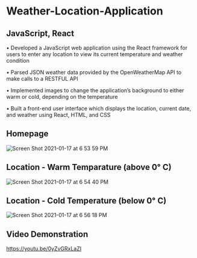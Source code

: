 # Weather-Location-Application

## JavaScript, React

• Developed a JavaScript web application using the React framework for users to enter any location to view its current temperature and weather condition

• Parsed JSON weather data provided by the OpenWeatherMap API to make calls to a RESTFUL API

• Implemented images to change the application’s background to either warm or cold, depending on the temperature 

• Built a front-end user interface which displays the location, current date, and weather using React, HTML, and CSS

## Homepage
![Screen Shot 2021-01-17 at 6 53 59 PM](https://user-images.githubusercontent.com/67882898/104859804-be6d5480-58f5-11eb-9b1f-4705bbd22366.png)

## Location - Warm Temparature (above 0° C)
![Screen Shot 2021-01-17 at 6 54 40 PM](https://user-images.githubusercontent.com/67882898/104859843-f6749780-58f5-11eb-9757-b0973cae65d2.png)

## Location - Cold Temperature (below 0° C)
![Screen Shot 2021-01-17 at 6 56 18 PM](https://user-images.githubusercontent.com/67882898/104859886-43f10480-58f6-11eb-99a2-c23acaed67c0.png)

## Video Demonstration
https://youtu.be/0yZvGRxLaZI 
